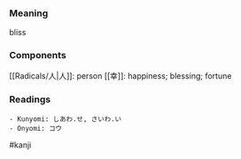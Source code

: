 ### Meaning

bliss

### Components

[[Radicals/人|人]]: person [[幸]]: happiness; blessing; fortune

### Readings

```
- Kunyomi: しあわ.せ, さいわ.い
- Onyomi: コウ
```

#kanji